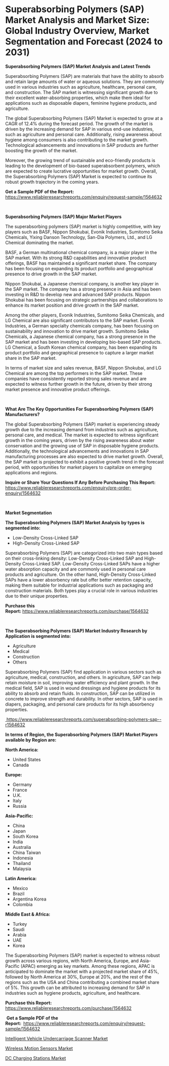 <p><h1>Superabsorbing Polymers (SAP) Market Analysis and Market Size: Global Industry Overview, Market Segmentation and Forecast (2024 to 2031)</h1></p><p><strong>Superabsorbing Polymers (SAP) Market Analysis and Latest Trends</strong></p>
<p><p>Superabsorbing Polymers (SAP) are materials that have the ability to absorb and retain large amounts of water or aqueous solutions. They are commonly used in various industries such as agriculture, healthcare, personal care, and construction. The SAP market is witnessing significant growth due to their excellent water-absorbing properties, which make them ideal for applications such as disposable diapers, feminine hygiene products, and agriculture.</p><p>The global Superabsorbing Polymers (SAP) Market is expected to grow at a CAGR of 12.4% during the forecast period. The growth of the market is driven by the increasing demand for SAP in various end-use industries, such as agriculture and personal care. Additionally, rising awareness about hygiene among consumers is also contributing to the market growth. Technological advancements and innovations in SAP products are further boosting the growth of the market.</p><p>Moreover, the growing trend of sustainable and eco-friendly products is leading to the development of bio-based superabsorbent polymers, which are expected to create lucrative opportunities for market growth. Overall, the Superabsorbing Polymers (SAP) Market is expected to continue its robust growth trajectory in the coming years.</p></p>
<p><strong>Get a Sample PDF of the Report:&nbsp;</strong> <a href="https://www.reliableresearchreports.com/enquiry/request-sample/1564632">https://www.reliableresearchreports.com/enquiry/request-sample/1564632</a></p>
<p>&nbsp;</p>
<p><strong>Superabsorbing Polymers (SAP) Major Market Players</strong></p>
<p><p>The superabsorbing polymers (SAP) market is highly competitive, with key players such as BASF, Nippon Shokubai, Evonik Industries, Sumitomo Seika Chemicals, Yixing Danson Technology, San-Dia Polymers, Ltd., and LG Chemical dominating the market.</p><p>BASF, a German multinational chemical company, is a major player in the SAP market. With its strong R&D capabilities and innovative product offerings, BASF has maintained a significant market share. The company has been focusing on expanding its product portfolio and geographical presence to drive growth in the SAP market.</p><p>Nippon Shokubai, a Japanese chemical company, is another key player in the SAP market. The company has a strong presence in Asia and has been investing in R&D to develop new and advanced SAP products. Nippon Shokubai has been focusing on strategic partnerships and collaborations to enhance its market position and drive growth in the SAP market.</p><p>Among the other players, Evonik Industries, Sumitomo Seika Chemicals, and LG Chemical are also significant contributors to the SAP market. Evonik Industries, a German specialty chemicals company, has been focusing on sustainability and innovation to drive market growth. Sumitomo Seika Chemicals, a Japanese chemical company, has a strong presence in the SAP market and has been investing in developing bio-based SAP products. LG Chemical, a South Korean chemical company, has been expanding its product portfolio and geographical presence to capture a larger market share in the SAP market.</p><p>In terms of market size and sales revenue, BASF, Nippon Shokubai, and LG Chemical are among the top performers in the SAP market. These companies have consistently reported strong sales revenue and are expected to witness further growth in the future, driven by their strong market presence and innovative product offerings.</p></p>
<p>&nbsp;</p>
<p><strong>What Are The Key Opportunities For Superabsorbing Polymers (SAP) Manufacturers?</strong></p>
<p><p>The global Superabsorbing Polymers (SAP) market is experiencing steady growth due to the increasing demand from industries such as agriculture, personal care, and medical. The market is expected to witness significant growth in the coming years, driven by the rising awareness about water conservation and the growing use of SAP in disposable hygiene products. Additionally, the technological advancements and innovations in SAP manufacturing processes are also expected to drive market growth. Overall, the SAP market is projected to exhibit a positive growth trend in the forecast period, with opportunities for market players to capitalize on emerging applications and regions.</p></p>
<p><strong>Inquire or Share Your Questions If Any Before Purchasing This Report:</strong> <a href="https://www.reliableresearchreports.com/enquiry/pre-order-enquiry/1564632">https://www.reliableresearchreports.com/enquiry/pre-order-enquiry/1564632</a></p>
<p>&nbsp;</p>
<p><strong>Market Segmentation</strong></p>
<p><strong>The Superabsorbing Polymers (SAP) Market Analysis by types is segmented into:</strong></p>
<p><ul><li>Low-Density Cross-Linked SAP</li><li>High-Density Cross-Linked SAP</li></ul></p>
<p><p>Superabsorbing Polymers (SAP) are categorized into two main types based on their cross-linking density: Low-Density Cross-Linked SAP and High-Density Cross-Linked SAP. Low-Density Cross-Linked SAPs have a higher water absorption capacity and are commonly used in personal care products and agriculture. On the other hand, High-Density Cross-Linked SAPs have a lower absorbency rate but offer better retention capacity, making them suitable for industrial applications such as packaging and construction materials. Both types play a crucial role in various industries due to their unique properties.</p></p>
<p><strong>Purchase this Report:&nbsp;</strong><a href="https://www.reliableresearchreports.com/purchase/1564632">https://www.reliableresearchreports.com/purchase/1564632</a></p>
<p>&nbsp;</p>
<p><strong>The Superabsorbing Polymers (SAP) Market Industry Research by Application is segmented into:</strong></p>
<p><ul><li>Agriculture</li><li>Medical</li><li>Construction</li><li>Others</li></ul></p>
<p><p>Superabsorbing Polymers (SAP) find application in various sectors such as agriculture, medical, construction, and others. In agriculture, SAP can help retain moisture in soil, improving water efficiency and plant growth. In the medical field, SAP is used in wound dressings and hygiene products for its ability to absorb and retain fluids. In construction, SAP can be utilized in concrete to improve strength and durability. In other sectors, SAP is used in diapers, packaging, and personal care products for its high absorbency properties.</p></p>
<p><a href="https://www.reliableresearchreports.com/superabsorbing-polymers-sap--r1564632">&nbsp;https://www.reliableresearchreports.com/superabsorbing-polymers-sap--r1564632</a></p>
<p><strong>In terms of Region, the Superabsorbing Polymers (SAP) Market Players available by Region are:</strong></p>
<p>
    <p> <strong> North America: </strong>
        <ul>
            <li>United States</li>
            <li>Canada</li>
        </ul>
        </p> 
    <p> <strong> Europe: </strong>
        <ul>
            <li>Germany</li>
            <li>France</li>
            <li>U.K.</li>
            <li>Italy</li>
            <li>Russia</li>
        </ul>
        </p> 
    <p> <strong> Asia-Pacific: </strong>
        <ul>
            <li>China</li>
            <li>Japan</li>
            <li>South Korea</li>
            <li>India</li>
            <li>Australia</li>
            <li>China Taiwan</li>
            <li>Indonesia</li>
            <li>Thailand</li>
            <li>Malaysia</li>
        </ul>
        </p> 
    <p> <strong> Latin America: </strong>
        <ul>
            <li>Mexico</li>
            <li>Brazil</li>
            <li>Argentina Korea</li>
            <li>Colombia</li>
        </ul>
        </p> 
    <p> <strong> Middle East & Africa: </strong>
        <ul>
            <li>Turkey</li>
            <li>Saudi</li>
            <li>Arabia</li>
            <li>UAE</li>
            <li>Korea</li>
        </ul>
    </p>
    </p>
<p><p>The Superabsorbing Polymers (SAP) market is expected to witness robust growth across various regions, with North America, Europe, and Asia-Pacific (APAC) emerging as key markets. Among these regions, APAC is anticipated to dominate the market with a projected market share of 45%, followed by North America at 30%, Europe at 20%, and the rest of the regions such as the USA and China contributing a combined market share of 5%. This growth can be attributed to increasing demand for SAP in industries such as hygiene products, agriculture, and healthcare.</p></p>
<p><strong>Purchase this Report: </strong><a href="https://www.reliableresearchreports.com/purchase/1564632">https://www.reliableresearchreports.com/purchase/1564632</a></p>
<p>&nbsp;<strong>Get a Sample PDF of the Report:&nbsp;&nbsp;</strong><a href="https://www.reliableresearchreports.com/enquiry/request-sample/1564632">https://www.reliableresearchreports.com/enquiry/request-sample/1564632</a></p>
<p><strong></strong></p>
<p><p><a href="https://medium.com/@lisastevens48/intelligent-vehicle-undercarriage-scanner-market-size-is-growing-at-cagr-of-11-5-4a6500b4c480">Intelligent Vehicle Undercarriage Scanner Market</a></p><p><a href="https://github.com/Brown8Reggie/Market-Research-Report-List-1/blob/main/wireless-motion-sensors-market.md">Wireless Motion Sensors Market</a></p><p><a href="https://github.com/riwar777/Market-Research-Report-List-1/blob/main/dc-charging-stations-market.md">DC Charging Stations Market</a></p></p>